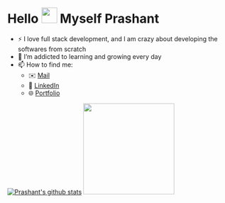 # Hello <img src = "https://user-images.githubusercontent.com/63506466/163518998-7c05e2df-d20f-4731-ba24-8c54c287f621.gif" width="35"/> Myself Prashant

- :zap: I love full stack development, and I am crazy about developing the softwares from scratch
- 🌱 I’m addicted to learning and growing every day
- 📫 How to find me: 
  - :envelope: [Mail](prashantdwivedi194@gmail.com)
  - :office: [LinkedIn](https://www.linkedin.com/in/prasd/)
  - 🌐 [Portfolio](https://prashant-dwivedi.vercel.app/)

[![Prashant's github stats](https://github-readme-stats.vercel.app/api?username=Prashant-Dwivedi-08-01&count_private=true&show_icons=true&theme=radical&hide_rank=false)](https://github.com/Prashant-Dwivedi-08-01/github-readme-stats)  <img src = "https://github-readme-stats.vercel.app/api/top-langs/?username=Prashant-Dwivedi-08-01" width="205"/>
